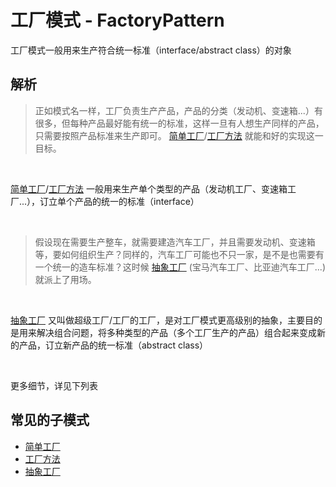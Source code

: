# 工厂模式 - FactoryPattern
工厂模式一般用来生产符合统一标准（interface/abstract class）的对象

## 解析
> 正如模式名一样，工厂负责生产产品，产品的分类（发动机、变速箱...）有很多，但每种产品最好能有统一的标准，这样一旦有人想生产同样的产品，只需要按照产品标准来生产即可。
[简单工厂](https://github.com/goindow/designPattern/blob/master/doc/factoryPattern/SimpleFactoryPattern.md)\/[工厂方法](https://github.com/goindow/designPattern/blob/master/doc/factoryPattern/FactoryMethodPattern.md)
就能和好的实现这一目标。

<br/>

[简单工厂](https://github.com/goindow/designPattern/blob/master/doc/factoryPattern/SimpleFactoryPattern.md)\/[工厂方法](https://github.com/goindow/designPattern/blob/master/doc/factoryPattern/FactoryMethodPattern.md)
一般用来生产单个类型的产品（发动机工厂、变速箱工厂...），订立单个产品的统一的标准（interface）

<br/>

> 假设现在需要生产整车，就需要建造汽车工厂，并且需要发动机、变速箱等，要如何组织生产？同样的，汽车工厂可能也不只一家，是不是也需要有一个统一的造车标准？这时候
[抽象工厂](https://github.com/goindow/designPattern/blob/master/doc/factoryPattern/AbstractFactoryPattern.md)
(宝马汽车工厂、比亚迪汽车工厂...)就派上了用场。

<br/>

[抽象工厂](https://github.com/goindow/designPattern/blob/master/doc/factoryPattern/AbstractFactoryPattern.md)
又叫做超级工厂/工厂的工厂，是对工厂模式更高级别的抽象，主要目的是用来解决组合问题，将多种类型的产品（多个工厂生产的产品）组合起来变成新的产品，订立新产品的统一标准（abstract class）

<br/>

更多细节，详见下列表

## 常见的子模式
- [简单工厂](https://github.com/goindow/designPattern/blob/master/doc/factoryPattern/SimpleFactoryPattern.md)
- [工厂方法](https://github.com/goindow/designPattern/blob/master/doc/factoryPattern/FactoryMethodPattern.md)
- [抽象工厂](https://github.com/goindow/designPattern/blob/master/doc/factoryPattern/AbstractFactoryPattern.md) 